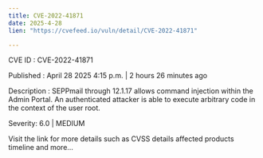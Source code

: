 ```yaml
---
title: CVE-2022-41871
date: 2025-4-28
lien: "https://cvefeed.io/vuln/detail/CVE-2022-41871"

---
```


CVE ID : CVE-2022-41871

Published :  April 28
2025
4:15 p.m. | 2 hours
26 minutes ago

Description : SEPPmail through 12.1.17 allows command injection within the Admin Portal. An authenticated attacker is able to execute arbitrary code in the context of the user root.

Severity: 6.0 | MEDIUM

Visit the link for more details
such as CVSS details
affected products
timeline
and more...
